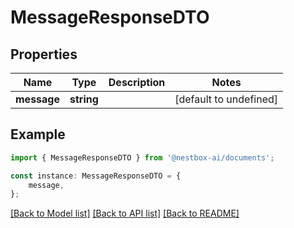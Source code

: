 # MessageResponseDTO


## Properties

Name | Type | Description | Notes
------------ | ------------- | ------------- | -------------
**message** | **string** |  | [default to undefined]

## Example

```typescript
import { MessageResponseDTO } from '@nestbox-ai/documents';

const instance: MessageResponseDTO = {
    message,
};
```

[[Back to Model list]](../README.md#documentation-for-models) [[Back to API list]](../README.md#documentation-for-api-endpoints) [[Back to README]](../README.md)
